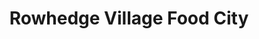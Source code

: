 ---
title: "Rowhedge Village Food City"
url: /colchester/rowhedge-village-food-city/
shop: Lebensmittel
---